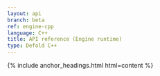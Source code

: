 ```yaml
---
layout: api
branch: beta
ref: engine-cpp
language: C++
title: API reference (Engine runtime)
type: Defold C++
---
```

{% include anchor_headings.html html=content %}